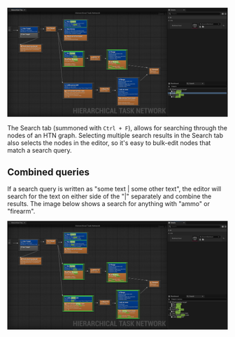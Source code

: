 ![An example search in an HTN graph](_media/htn_search.png ':size=1200')

The Search tab (summoned with `Ctrl + F`), allows for searching through the nodes of an HTN graph. Selecting multiple search results in the Search tab also selects the nodes in the editor, so it's easy to bulk-edit nodes that match a search query.

## Combined queries

If a search query is written as "some text | some other text", the editor will search for the text on either side of the "|" separately and combine the results. The image below shows a search for anything with "ammo" or "firearm".

![An example search with a combined query using](_media/htn_search_or.png ':size=1200')
